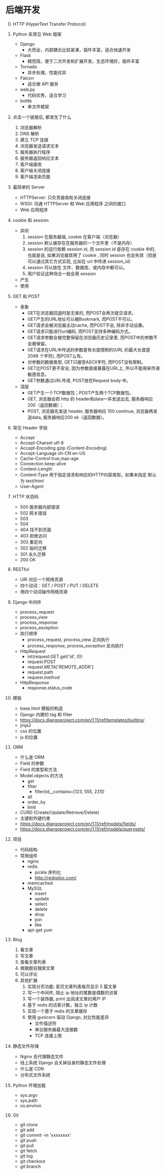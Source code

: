 后端开发
========

0. HTTP (HyperText Transfer Protocol)

1. Python 系常见 Web 框架
    - Django
        - 大而全，内部耦合比较紧凑，插件丰富，适合快速开发
    - Flask
        - 精而简，便于二次开发和扩展开发，生态环境好，插件丰富
    - Tornado
        - 异步处理，性能优异
    - Falcon
        - 适合做 API 服务
    - web.py
        - 代码优秀，适合学习
    - bottle
        - 单文件框架

2. 点击一个链接后, 都发生了什么
    1. 浏览器解析
    2. DNS 解析
    3. 建立 TCP 连接
    4. 浏览器发送请求文本
    5. 服务器执行程序
    6. 服务器返回响应文本
    7. 客户端接收
    8. 客户端关闭连接
    9. 客户端渲染页面

3. 最简单的 Server
    - HTTPServer: 只负责接收和关闭连接
    - WSGI: 沟通 HTTPServer 和 Web 应用程序 之间的接口
    - Web 应用程序

4. cookie 和 session
    - 异同
        1. session 在服务器端, cookie 在客户端（浏览器）
        2. session 默认被存在在服务器的一个文件里（不是内存）
        3. session 的运行依赖 session id, 而 session id 是存在 cookie 中的, 也就是说, 如果浏览器禁用了 cookie , 同时 session 也会失效（但是可以通过其它方式实现, 比如在 url 中传递 session_id）
        4. session 可以放在 文件、数据库、或内存中都可以。
        5. 用户验证这种场合一般会用 session
    - 产生
    - 使用

5. GET 和 POST
    - 表象
        - GET在浏览器回退时是无害的, 而POST会再次提交请求。
        - GET产生的URL地址可以被Bookmark, 而POST不可以。
        - GET请求会被浏览器主动cache, 而POST不会, 除非手动设置。
        - GET请求只能进行url编码, 而POST支持多种编码方式。
        - GET请求参数会被完整保留在浏览器历史记录里, 而POST中的参数不会被保留。
        - GET请求在URL中传送的参数是有长度限制的(URL 的最大长度是 2048 个字符), 而POST么有。
        - 对参数的数据类型, GET只接受ASCII字符, 而POST没有限制。
        - GET比POST更不安全, 因为参数直接暴露在URL上, 所以不能用来传递敏感信息。
        - GET参数通过URL传递, POST放在Request body 中。
    - 深层
        - GET产生一个TCP数据包；POST产生两个TCP数据包。
        - GET, 浏览器会把 http 的 header和data一并发送出去, 服务器响应200（返回数据）；
        - POST, 浏览器先发送 header, 服务器响应 100 continue, 浏览器再发送data, 服务器响应200 ok（返回数据）。

6. 常见 Header 字段
    - Accept
    - Accept-Charset  utf-8
    - Accept-Encoding gzip (Content-Encoding)
    - Accept-Language zh-CN en-US
    - Cache-Control   true,max-age
    - Connection      keep-alive
    - Content-Length
    - Content-Type 用于指定请求和响应的HTTP内容类型。如果未指定 默认为 text/html
    - User-Agent

7. HTTP 状态码
    - 500 服务器内部错误
    - 502 网关错误
    - 503
    - 504
    - 404 找不到页面
    - 403 拒绝访问
    - 303 重定向
    - 302 临时迁移
    - 301 永久迁移
    - 200 OK

8. RESTful
    - URI 对应一个网络资源
    - 四个动词：GET / POST / PUT / DELETE
    - 用四个动词操作网络资源

9. Django 中间件
    - process_request
    - process_view
    - process_response
    - process_exception
    - 执行顺序
        - process_request, process_view 正向执行
        - process_response, process_exception 反向执行
    - HttpRequest
        - int(request.GET.get('id', 0))
        - request.POST
        - request.META['REMOTE_ADDR']
        - request.path
        - request.method
    - HttpResponse
        - response.status_code

10. 模板
    - base.html 模板的构造
    - Django 内建的 tag 和 filter
    - <https://docs.djangoproject.com/en/1.11/ref/templates/builtins/>
    - jinja2
    - css 的位置
    - js 的位置

11. ORM
    - 什么是 ORM
    - Field 的参数
    - Field 的类型和方法
    - Model.objects 的方法
        - get
        - filter
            - filter(id__contains=[123, 555, 231])
        - all
        - order_by
        - limit
    - CURD (Create/Update/Retrieve/Delete)
    - 主键和外键约束
    - <https://docs.djangoproject.com/en/1.11/ref/models/fields/>
    - <https://docs.djangoproject.com/en/1.11/ref/models/querysets/>

12. 项目
    - 代码结构
    - 常用组件
        - nginx
        - redis
            - pickle 序列化
            - <http://redisdoc.com/>
        - memcached
        - MySQL
            - insert
            - update
            - select
            - delete
            - drop
            - join
            - like
        - apt-get yum

13. Blog
    1. 看文章
    2. 写文章
    3. 查看文章列表
    4. 根据题目搜索文章
    5. 可以评论
    6. 其他扩展
        1. 实现分页功能: 首页文章列表每页显示 5 篇文章
        2. 写一个中间件, 阻止 ip 地址的尾数是偶数的访客
        3. 写一个装饰器, print 出阅读文章的用户 IP
        4. 基于 redis 的访客计数，独立 ip 计数
        5. 实现一个基于 redis 的文章缓存
        6. 使用 gunicorn 驱动 Django, 对比性能差异
            - 文件描述符
            - 单台服务器最大连接数
            - TCP 连接上限

14. 静态文件存储
    - Nginx 去代理静态文件
    - 线上系统 Django 会关掉自身的静态文件处理
    - 什么是 CDN
    - 分布式文件系统

15. Python 环境加载
    - sys.argv
    - sys.path
    - os.environ

16. Git
    - git clone
    - git add
    - git commit -m 'xxxxxxxx'
    - git push
    - git pull
    - git fetch
    - git log
    - git checkout
    - git branch
